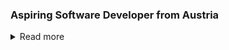 ### Aspiring Software Developer from Austria
<details>
<summary>
  Read more
</summary>
  
## What I'm currently working on 📚

- My own Operating System: [MunkOS](https://github.com/Ruediga/MunkOS)
- OpenGL Graphics Library


## Skills 📜

### Experienced

- C / C++
- Assembly
- Python
- OpenGL
- Unreal Engine

### Somewhat heard of

- HTML / CSS (Tailwind)
- JavaScript (React) / NextJS
- C#
- Java
- Rust

<!--
## GitHub stats 
<a href="https://github.com/anuraghazra/github-readme-stats">
  <img align="center" src="https://github-readme-stats.vercel.app/api?username=Ruediga&show_icons=true&line_height=27&include_all_commits=true&theme=transparent" alt="My github stats" />
</a>

</details>
-->
